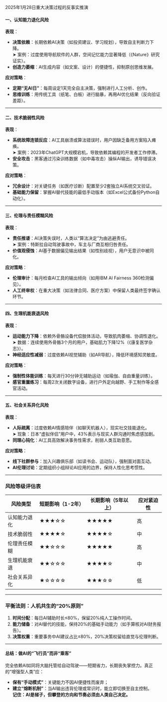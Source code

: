2025年1月28日重大决策过程的反事实推演
#### **一、认知能力退化风险**  
**表现**：  
- **决策依赖**：长期依赖AI决策（如投资建议、学习规划），导致自主判断力下降。  
  ➤ 案例：过度使用导航软件的人群，空间记忆能力显著降低（《Nature》研究证实）。  
- **创造力萎缩**：AI生成内容（如文案、设计）的便捷性，抑制原创思维发展。  

**应对策略**：  
- **定期“无AI日”**：每周设定1天完全自主决策，强制进行人工分析、创作。  
- **思维训练**：用传统工具（纸笔、白板）进行脑暴，再用AI优化结果（反向验证差距）。  

---

#### **二、技术脆弱性风险**  
**表现**：  
- **系统故障连锁反应**：AI工具崩溃或算法错误时，用户因缺乏备用方案陷入瘫痪。  
  ➤ 案例：2023年ChatGPT大规模宕机，导致依赖其编程的开发者工作停滞。  
- **安全攻击**：黑客通过污染训练数据（如中毒攻击）操纵AI输出，诱导错误决策。  

**应对策略**：  
- **冗余设计**：对关键任务（如医疗诊断）配置至少2套独立AI系统交叉验证。  
- **基础能力保留**：掌握AI替代技能的最低手动版本（如Excel公式备份Python自动化）。  

---

#### **三、伦理与责任模糊风险**  
**表现**：  
- **责任推诿**：AI决策失误时，人类以“算法决定”为由逃避责任。  
  ➤ 案例：特斯拉自动驾驶事故中，车主与厂商互相归咎责任。  
- **价值观侵蚀**：AI基于数据偏见输出结果（如性别歧视），用户无意识中被同化。  

**应对策略**：  
- **伦理审计**：每月检查AI工具的输出倾向（如用IBM AI Fairness 360检测偏见）。  
- **人工终审权**：在重大决策（如法律合同、医疗方案）中保留人类最终签字确认环节。  

---

#### **四、生理机能衰退风险**  
**表现**：  
- **运动能力下降**：依赖外骨骼设备代偿肢体活动，导致肌肉萎缩、协调性退化。  
  ➤ 数据：连续使用外骨骼3个月的用户，基础肌力下降12%（《康复医学杂志》）。  
- **神经适应性减弱**：过度依赖AI视觉辅助（如AR导航），降低环境感知灵敏度。  

**应对策略**：  
- **强制性体能训练**：每天进行30分钟无辅助运动（如瑜伽、自由重量训练）。  
- **感官重置练习**：每周2次关闭数字设备，进行户外定向越野、手工制作等全感官活动。  

---

#### **五、社会关系异化风险**  
**表现**：  
- **人际疏离**：过度依赖AI情感陪伴（如聊天机器人），现实社交技能退化。  
  ➤ 现象：日本“虚拟伴侣”用户中，43%表示与现实人群沟通时焦虑感加剧。  
- **同理心钝化**：AI工具高效解决事务性需求，削弱人类互助意愿。  

**应对策略**：  
- **线下社群参与**：加入兴趣俱乐部（如读书会、运动队），强制面对面互动。  
- **AI伦理讨论**：定期组织小组辩论AI应用的边界，保持人性化思考惯性。  

---

### **风险等级评估表**  
| 风险类型         | 短期影响（1-2年） | 长期影响（5年以上） | 应对紧迫性 |  
|------------------|------------------|--------------------|------------|  
| 认知能力退化     | ★★★☆☆            | ★★★★★              | 高         |  
| 技术脆弱性       | ★★★★☆            | ★★★★☆              | 中         |  
| 伦理责任模糊     | ★★☆☆☆            | ★★★★★              | 高         |  
| 生理机能衰退     | ★★☆☆☆            | ★★★★☆              | 中         |  
| 社会关系异化     | ★☆☆☆☆            | ★★★☆☆              | 低         |  

---

### **平衡法则：人机共生的“20%原则”**  
1. **时间分配**：每日AI辅助时长≤80%，保留20%纯人工操作时间。  
2. **能力储备**：对AI替代的技能，保持20%的基础手动能力（如手算核对AI财务报告）。  
3. **决策权重**：重要事务中AI建议占比≤80%，20%决策权留给直觉与伦理判断。  

---

#### **总结：做AI的“飞行员”而非“乘客”**  
完全依赖AI如同将大脑托管给自动驾驶——短期省力，长期丧失掌控力。真正的“增强型人类”应：  
- **保有“手动模式”**：关键能力不因AI便捷性而废弃；  
- **建立“熔断机制”**：当AI输出违背伦理或常识时，能立即切换至自主控制。  
**记住：AI是梯子，但攀登的方向和节奏必须由人类自己决定。**
